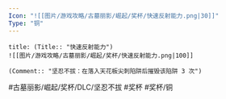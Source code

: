 ```yaml
---
Icon: "![[图片/游戏攻略/古墓丽影/崛起/奖杯/快速反射能力.png|30]]"
Type: "铜"
---
```

```ad-common-bronze-trophy
title: (Title:: "快速反射能力")
![[图片/游戏攻略/古墓丽影/崛起/奖杯/快速反射能力.png|100]]

(Comment:: "坚忍不拔：在落入天花板尖刺陷阱后摧毁该陷阱 3 次")
```

#古墓丽影/崛起/奖杯/DLC/坚忍不拔 #奖杯 #奖杯/铜

